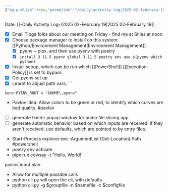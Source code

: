 ```yaml
---
{"dg-publish":true,"permalink":"/daily-activity-log/2025-02-february-19/","noteIcon":"","created":"2025-07-07T14:23:43.093-05:00"}
---
```


Date: [[-Daily Activity Log-/2025 02-February 19\|2025 02-February 19]]


- [x] Email Tioga folks about our meeting on Friday - find me at Stiles at noon
- [x] Choose package manager to install on this system: [[Python/Environment Management\|Environment Management]] 
	- [x] pyenv + pipx, and then use pyenv with poetry 
	- [x] ``` install 3.11.5 pyenv global 3.11.5 poetry env use $(pyenv which python) ```

- [x] Install scoop, which can be run which [[PowerShell]] [[Execution-Policy]] is set to bypass
- [x] Get pyenv set up
- [x] Learnt to adjust path vars: ```
```
$env:PYENV_ROOT = "$HOME\.pyenv"
```
- Pavlov idea: Allow colors to be green or red, to identify which curves are bad quality. #pavlov
- [ ] generate tkinter popup window for audio file slicing app
- [ ] generate automatic behavior based on which inputs are received: if they aren't received, use defaults, which are pointed to by entry files.

- Start-Process explorer.exe -ArgumentList (Get-Location).Path #powershell
- poetry env activate
-  pipx run cowsay -t "Hello, World!

pavlov input plan
- Allow for multiple possible calls
- python cli.py will open the cli, with defaults
- python cli.py -g $groupfile -n $namefile -c $configfile